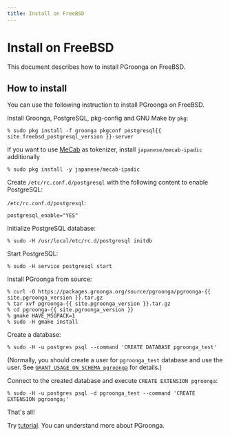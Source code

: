 ```yaml
---
title: Install on FreeBSD
---
```


# Install on FreeBSD

This document describes how to install PGroonga on FreeBSD.

## How to install

You can use the following instruction to install PGroonga on FreeBSD.

Install Groonga, PostgreSQL, pkg-config and GNU Make by `pkg`:

```text
% sudo pkg install -f groonga pkgconf postgresql{{ site.freebsd_postgresql_version }}-server
```

If you want to use [MeCab](http://taku910.github.io/mecab/) as tokenizer, install `japanese/mecab-ipadic` additionally

```text
% sudo pkg install -y japanese/mecab-ipadic
```

Create `/etc/rc.conf.d/postgresql` with the following content to enable PostgreSQL:

`/etc/rc.conf.d/postgresql`:

```text
postgresql_enable="YES"
```

Initialize PostgreSQL database:

```text
% sudo -H /usr/local/etc/rc.d/postgresql initdb
```

Start PostgreSQL:

```text
% sudo -H service postgresql start
```

Install PGroonga from source:

```text
% curl -O https://packages.groonga.org/source/pgroonga/pgroonga-{{ site.pgroonga_version }}.tar.gz
% tar xvf pgroonga-{{ site.pgroonga_version }}.tar.gz
% cd pgroonga-{{ site.pgroonga_version }}
% gmake HAVE_MSGPACK=1
% sudo -H gmake install
```

Create a database:

```text
% sudo -H -u postgres psql --command 'CREATE DATABASE pgroonga_test'
```

(Normally, you should create a user for `pgroonga_test` database and use the user. See [`GRANT USAGE ON SCHEMA pgroonga`](../reference/grant-usage-on-schema-pgroonga.html) for details.)

Connect to the created database and execute `CREATE EXTENSION pgroonga`:

```text
% sudo -H -u postgres psql -d pgroonga_test --command 'CREATE EXTENSION pgroonga;'
```

That's all!

Try [tutorial](../tutorial/). You can understand more about PGroonga.
